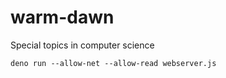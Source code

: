 # warm-dawn

Special topics in computer science

    deno run --allow-net --allow-read webserver.js
